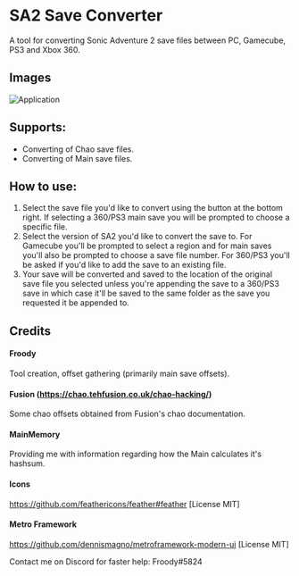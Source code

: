 # SA2 Save Converter
A tool for converting Sonic Adventure 2 save files between PC, Gamecube, PS3 and Xbox 360.

## Images
![Application](https://dev.froody.tech/SA2-Save-Converter/img/SA2-Save-Converter_Main.png)

## Supports:
* Converting of Chao save files.
* Converting of Main save files.

## How to use:
1. Select the save file you'd like to convert using the button at the bottom right. If selecting a 360/PS3 main save you will be prompted to choose a specific file.
2. Select the version of SA2 you'd like to convert the save to. For Gamecube you'll be prompted to select a region and for main saves you'll also be prompted to choose a save file number. For 360/PS3 you'll be asked if you'd like to add the save to an existing file.
3. Your save will be converted and saved to the location of the original save file you selected unless you're appending the save to a 360/PS3 save in which case it'll be saved to the same folder as the save you requested it be appended to.

## Credits
#### Froody
Tool creation, offset gathering (primarily main save offsets).
#### Fusion (https://chao.tehfusion.co.uk/chao-hacking/)
Some chao offsets obtained from Fusion's chao documentation.
#### MainMemory
Providing me with information regarding how the Main calculates it's hashsum.
#### Icons
https://github.com/feathericons/feather#feather [License MIT]
#### Metro Framework
https://github.com/dennismagno/metroframework-modern-ui [License MIT]

Contact me on Discord for faster help: Froody#5824
